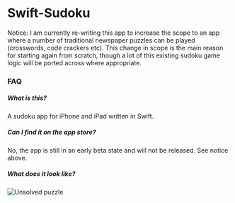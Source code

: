 # Swift-Sudoku

Notice: I am currently re-writing this app to increase the scope to an app where a number of traditional newspaper puzzles can be played (crosswords, code crackers etc). This change in scope is the main reason for starting again from scratch, though a lot of this existing sudoku game logic will be ported across where appropriate.

### FAQ
##### What is this?
A sudoku app for iPhone and iPad written in Swift.
##### Can I find it on the app store?
No, the app is still in an early beta state and will not be released. See notice above.
##### What does it look like?

![Unsolved puzzle](https://i.imgur.com/Frvnydp.png)
